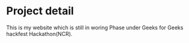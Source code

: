# Project detail
This is my website which is still in woring Phase under Geeks for Geeks hackfest Hackathon(NCR).
